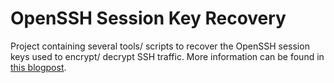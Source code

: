 # OpenSSH Session Key Recovery
Project containing several tools/ scripts to recover the OpenSSH session keys used to encrypt/ decrypt SSH traffic. More information can be found in [this blogpost](https://blog.fox-it.com/2020/11/11/decrypting-openssh-sessions-for-fun-and-profit/).
